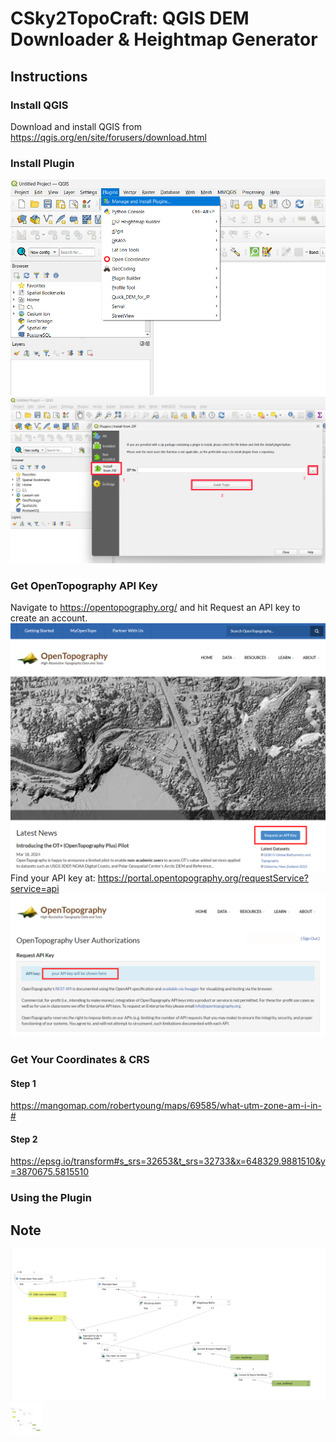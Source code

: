 # CSky2TopoCraft: QGIS DEM Downloader & Heightmap Generator



## Instructions

### Install QGIS
Download and install QGIS from https://qgis.org/en/site/forusers/download.html
### Install Plugin
![maiplugin](images/maiplugin.png)
![insfromzip](images/insfromzip.png)
### Get OpenTopography API Key
Navigate to https://opentopography.org/ and hit Request an API key to create an account.
![otrequestapikey](images/otrequestapikey.png)
Find your API key at: https://portal.opentopography.org/requestService?service=api
![otapikey](images/otapikey.png)
### Get Your Coordinates & CRS
#### Step 1
https://mangomap.com/robertyoung/maps/69585/what-utm-zone-am-i-in-#
#### Step 2
https://epsg.io/transform#s_srs=32653&t_srs=32733&x=648329.9881510&y=3870675.5815510 
### Using the Plugin
## Note
![model](images/testmodelimage.png)
<img src ="images/testmodelimage.png" width="50" height="50">

